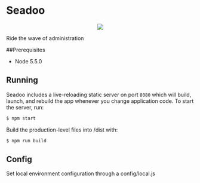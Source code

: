 # Seadoo
<p align="center">
  <img src="http://static.boatadvice.com.au/wp-content/uploads/2015/09/Sea-Doo-RTX-8.jpg">
</p>
Ride the wave of administration

##Prerequisites
- Node 5.5.0

## Running
Seadoo includes a live-reloading static server on port `8080` which will build, launch, and rebuild the app whenever you change application code. To start the server, run:

```bash
$ npm start
```

Build the production-level files into /dist with:

```bash
$ npm run build
```

## Config
Set local environment configuration through a config/local.js